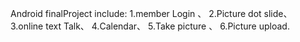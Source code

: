 Android finalProject include: 1.member Login 、 2.Picture dot slide、 3.online text Talk、 4.Calendar、 5.Take picture 、 6.Picture upload.
